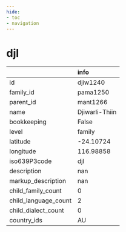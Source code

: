 ```yaml
---
hide:
- toc
- navigation
---
```

# djl
|                      | info           |
|:---------------------|:---------------|
| id                   | djiw1240       |
| family_id            | pama1250       |
| parent_id            | mant1266       |
| name                 | Djiwarli-Thiin |
| bookkeeping          | False          |
| level                | family         |
| latitude             | -24.10724      |
| longitude            | 116.98858      |
| iso639P3code         | djl            |
| description          | nan            |
| markup_description   | nan            |
| child_family_count   | 0              |
| child_language_count | 2              |
| child_dialect_count  | 0              |
| country_ids          | AU             |
